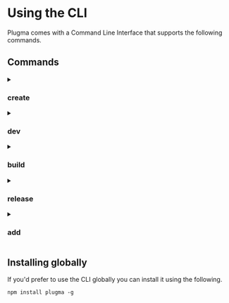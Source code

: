 # Using the CLI

Plugma comes with a Command Line Interface that supports the following commands.

## Commands

<details>

<summary>

### create

</summary>

Walks you through creating a Figma plugin or widget.

##### Usage

```package-manager
npm create plugma@latest [type?] [framework?] [options]
```

##### Options

- `--template <name>`: Use a specific template
- `--framework <name>`: UI framework
- `--dir <dpath>`: Project directory name
- `--no-ts`: Use JavaScript instead of TypeScript
- `--no-ui`: No UI
- `--no-add`: Skip installing add-ons
- `--no-install`: Skip installing dependencies
- `--install <pkg-manager>`: Install dependencies using a specific package manager (npm, yarn, pnpm)
- `-y, --yes`: Skip all prompts by accepting defaults (still prompts for type and framework if not provided). Requires an empty directory when creating in current directory.

##### Example

```package-manager
# Create a react plugin with the defaults
npm create plugma@latest -- plugin react --yes

# Create a widget using JavaScript with no UI using the defaults
npm create plugma@latest -- widget --yes --no-ts

# Skip most prompts but still ask for type and framework
npm create plugma@latest -- --yes

# Skip all prompts when type and framework are provided
npm create plugma@latest -- plugin react --yes

# Create with just framework (type will be prompted)
npm create plugma@latest -- svelte --yes

# Create with custom directory name
npm create plugma@latest -- plugin react --dir my-custom-plugin

# Install with specific package manager
npm create plugma@latest -- plugin react --install pnpm

# Install with yarn
npm create plugma@latest -- widget svelte --install yarn

# Note: --yes requires an empty directory when creating in current directory
# If directory is not empty, you'll get an error message
```

</details>

<details>

<summary>

### dev

</summary>

Start a server to develop your plugin. This command builds the `ui.html` and points it to the dev server making it easier to develop and debug your plugin.

##### Usage

```package-manager
npm run dev [options]
```

##### Options

- `-p`, `--port`: Specify a port number for the plugin preview.
- `-o`, `--output`: Specify an output dir, default is `dist`.
- `-m`, `--mode`: Specify a mode.
- `--no-websockets`: Disable WebSockets.
- `--dock-plugin`: Minimise and dock the plugin in the Figma UI.

##### Example

```package-manager
# Start development server on port 3000
npm run dev -- -p 3000
```

</details>

<details>

<!-- <summary>

### preview

</summary>

Preview your plugin in any browser to see how it looks and works. Make sure the plugin is open in the Figma desktop app for this to work.

##### Usage

```bash
plugma preview [options]
```

##### Options

- `-p`, `--port`: Specify a port number for the plugin preview.
- `-o`, `--output`: Specify an output dir, default is `dist`.
- `-m`, `--mode`: Specify a mode.

##### Example

```bash
# Preview the plugin on port 8080
plugma preview -p 8080
```

</details>

<details> -->

<summary>

### build

</summary>

Create a build before publishing. This command compiles and bundles your plugin, preparing it for distribution.

##### Usage

```package-manager
npm run build [options]
```

##### Options

- `-w`, `--watch`: Watch for changes and rebuild automatically.
- `-o`, `--output`: Specify an output dir, default is `dist`.
- `-m`, `--mode`: Specify a mode.

##### Example

```package-manager
# Build the plugin
npm run build

# Build and watch for changes
npm run build -- -w
```

</details>

<details>

<summary>

### release

</summary>

Build the plugin and release to GitHub. This command automates creating a new GitHub release with your latest changes. If no version is specified, it will automatically update the `plugma.pluginVersion` field in `package.json`.

```package-manager
npm run release [version] [options]
```

##### Version

- `alpha`, `beta`, `stable` or an integer (optional)

##### Options

- `--title`: Custom title for the release.
- `--notes`: Add release notes.
- `--prefix`: Specify a prefix to prepend to the version number (e.g., "figma-plugin").
- `-o`, `--output`: Specify an output dir, default is `dist`.

##### Example

```package-manager
# Increment the next stable version
npm run release

# Release a beta version with custom title and notes
npm run release -- beta -t "New feature" -n "This release includes new features X and Y"

# Release with a custom prefix (creates tag: figma-plugin@1)
npm run release -- --prefix "figma-plugin" --title "Plugin Release"

# Release alpha version with custom prefix (creates tag: plugin@2-alpha.0)
npm run release -- alpha --prefix "plugin" --title "Alpha Release"
```

</details>

<details>

<summary>

### add

</summary>

Adds support for various integrations to your project, including testing frameworks, UI libraries, and other development tools.

##### Usage

```package-manager
npm create plugma@latest add
```

##### Integration

- `playwright`
- `vitest`
- `tailwind`
- `shadcn`

<!-- ##### Options

- `--no-install` - prevents installing dependencies -->

</details>

## Installing globally

If you'd prefer to use the CLI globally you can install it using the following.

```package-manager
npm install plugma -g
```
